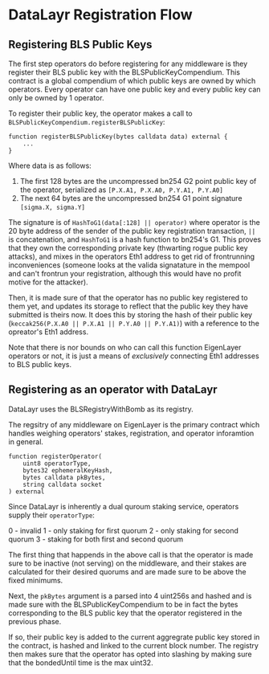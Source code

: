 # DataLayr Registration Flow

<!--add registering as on operator eventually-->

<A name="Registering-BLS-Public-Keys"></A>
## Registering BLS Public Keys

The first step operators do before registering for any middleware is they register their BLS public key with the BLSPublicKeyCompendium. This contract is a global compendium of which public keys are owned by which operators. Every operator can have one public key and every public key can only be owned by 1 operator.

To register their public key, the operator makes a call to `BLSPublicKeyCompendium.registerBLSPublicKey`:

```solidity
function registerBLSPublicKey(bytes calldata data) external {
    ...
}
```

Where data is as follows:

1. The first 128 bytes are the uncompressed bn254 G2 point public key of the operator, serialized as `[P.X.A1, P.X.A0, P.Y.A1, P.Y.A0]`
2. The next 64 bytes are the uncompressed bn254 G1 point signature `[sigma.X, sigma.Y]`

The signature is of `HashToG1(data[:128] || operator)` where operator is the 20 byte address of the sender of the public key registration transaction, `||` is concatenation, and `HashToG1` is a hash function to bn254's G1. This proves that they own the corresponding private key (thwarting rogue public key attacks), and  mixes in the operators Eth1 address to get rid of frontrunning inconveniences (someone looks at the valida signatature in the mempool and can't frontrun your registration, although this would have no profit motive for the attacker).

Then, it is made sure of that the operator has no public key registered to them yet, and updates its storage to reflect that the public key they have submitted is theirs now. It does this by storing the hash of their public key (`keccak256(P.X.A0 || P.X.A1 || P.Y.A0 || P.Y.A1)`) with a reference to the opreator's Eth1 address. 

Note that there is nor bounds on who can call this function EigenLayer operators or not, it is just a means of *exclusively* connecting Eth1 addresses to BLS public keys.

## Registering as an operator with DataLayr

DataLayr uses the BLSRegistryWithBomb as its registry.

The regsitry of any middleware on EigenLayer is the primary contract which handles weighing operators' stakes, registration, and operator inforamtion in general. 

```solidity
function registerOperator(
    uint8 operatorType, 
    bytes32 ephemeralKeyHash, 
    bytes calldata pkBytes, 
    string calldata socket
) external
```

Since DataLayr is inherently a dual quroum staking service, operators supply their `operatorType`:

0 - invalid
1 - only staking for first quorum
2 - only staking for second quorum
3 - staking for both first and second quorum

The first thing that happends in the above call is that the operator is made sure to be inactive (not serving) on the middleware, and their stakes are calculated for their desired quorums and are made sure to be above the fixed minimums.

Next, the `pkBytes` argument is a parsed into 4 uint256s and hashed and is made sure with the BLSPublicKeyCompendium to be in fact the bytes corresponding to the BLS public key that the operator registered in the previous phase.

If so, their public key is added to the current aggregrate public key stored in the contract, is hashed and linked to the current block number. The registry then makes sure that the operator has opted into slashing by making sure that the bondedUntil time is the max uint32.
